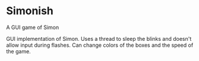 # Simonish
A GUI game of Simon

GUI implementation of Simon. Uses a thread to sleep the blinks and doesn't allow input during flashes. Can change colors of the boxes 
and the speed of the game.
